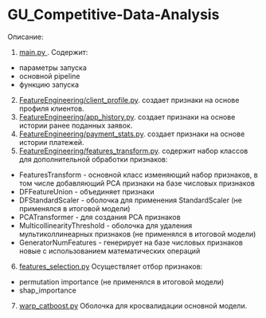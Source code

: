 # GU_Competitive-Data-Analysis

Описание:
1. <a href='https://github.com/SergeyOS/GU_Competitive-Data-Analysis/blob/'> main.py </a>. Содержит:
* параметры запуска
* основной pipeline
* функцию запуска
2. <a href='https://github.com/SergeyOS/GU_Competitive-Data-Analysis/blob/main/FeatureEngineering/client_profile.py'>FeatureEngineering/client_profile.py</a>. создает признаки на основе профиля клиентов. 
3. <a href='https://github.com/SergeyOS/GU_Competitive-Data-Analysis/blob/main/FeatureEngineering/app_history.py'>FeatureEngineering/app_history.py</a>. создает признаки на основе истории ранее поданных заявок. 
4. <a href='https://github.com/SergeyOS/GU_Competitive-Data-Analysis/blob/main/FeatureEngineering/payment_stats.py'>FeatureEngineering/payment_stats.py</a>. создает признаки на основе истории платежей. 
5. <a href='https://github.com/SergeyOS/GU_Competitive-Data-Analysis/blob/main/FeatureEngineering/features_transform.py'>FeatureEngineering/features_transform.py</a>. содержит набор классов для дополнительной обработки признаков:
  * FeaturesTransform - основной класс изменяющий набор признаков, в том числе добавляющий PCA  признаки на базе числовых признаков
  * DFFeatureUnion - объединяет признаки
  * DFStandardScaler - оболочка для применения StandardScaler (не применялся в итоговой модели)
  * PCATransformer - для создания PCA признаков
  * MulticollinearityThreshold - оболочка для удаления мультиколлинеарных признаков (не применялся в итоговой модели)
  * GeneratorNumFeatures - генерирует на базе числовых признаков новые с использованием математических операций
6. <a href='https://github.com/SergeyOS/GU_Competitive-Data-Analysis/blob/main/FeatureEngineering/features_selection.py'>features_selection.py</a> Осуществляет отбор признаков:
  * permutation importance (не применялся в итоговой модели)
  * shap_importance
7. <a href='https://github.com/SergeyOS/GU_Competitive-Data-Analysis/blob/main/FeatureEngineering/warp_catboost.py'>warp_catboost.py</a> Оболочка для кросвалидации основной модели. 
  
